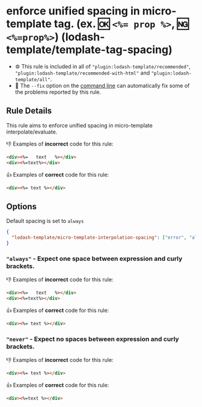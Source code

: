 # enforce unified spacing in micro-template tag. (ex. :ok: `<%= prop %>`, :ng: `<%=prop%>`) (lodash-template/template-tag-spacing)

- :gear: This rule is included in all of `"plugin:lodash-template/recommended"`, `"plugin:lodash-template/recommended-with-html"` and `"plugin:lodash-template/all"`.
- :wrench: The `--fix` option on the [command line](https://eslint.org/docs/user-guide/command-line-interface#fixing-problems) can automatically fix some of the problems reported by this rule.

## Rule Details

This rule aims to enforce unified spacing in micro-template interpolate/evaluate.

:-1: Examples of **incorrect** code for this rule:

```html
<div><%=   text   %></div>
<div><%=text%></div>
```

:+1: Examples of **correct** code for this rule:

```html
<div><%= text %></div>
```

## Options

Default spacing is set to `always`


```json
{
  "lodash-template/micro-template-interpolation-spacing": ["error", "always"|"never"]
}
```

### `"always"` - Expect one space between expression and curly brackets.

:-1: Examples of **incorrect** code for this rule:

```html
<div><%=   text   %></div>
<div><%=text%></div>
```

:+1: Examples of **correct** code for this rule:

```html
<div><%= text %></div>
```

### `"never"` - Expect no spaces between expression and curly brackets.

:-1: Examples of **incorrect** code for this rule:

```html
<div><%= text %></div>
```

:+1: Examples of **correct** code for this rule:

```html
<div><%=text %></div>
```
